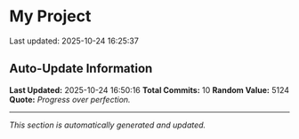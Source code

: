# My Project


Last updated: 2025-10-24 16:25:37

















































































































































































































































































































































































































## Auto-Update Information

**Last Updated:** 2025-10-24 16:50:16
**Total Commits:** 10
**Random Value:** 5124
**Quote:** _Progress over perfection._

---
_This section is automatically generated and updated._